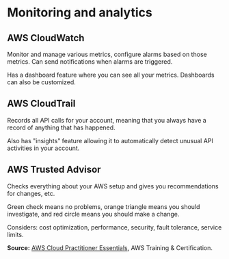 # Monitoring and analytics

## AWS CloudWatch

Monitor and manage various metrics, configure alarms based on those metrics. Can send notifications when alarms are triggered.

Has a dashboard feature where you can see all your metrics. Dashboards can also be customized.

## AWS CloudTrail

Records all API calls for your account, meaning that you always have a record of anything that has happened.

Also has "insights" feature allowing it to automatically detect unusual API activities in your account.

## AWS Trusted Advisor

Checks everything about your AWS setup and gives you recommendations for changes, etc.

Green check means no problems, orange triangle means you should investigate, and red circle means you should make a change.

Considers: cost optimization, performance, security, fault tolerance, service limits. 

**Source:** [AWS Cloud Practitioner Essentials](https://www.aws.training/Details/eLearning?id=60697), AWS Training & Certification.